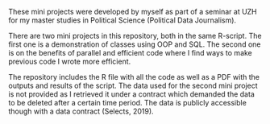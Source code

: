 These mini projects were developed by myself as part of a seminar at UZH for my master studies in Political Science (Political Data Journalism).

There are two mini projects in this repository, both in the same R-script. The first one is a demonstration of classes using OOP and SQL. The second one is on the benefits of parallel and efficient code where I find ways to make previous code I wrote more efficient.

The repository includes the R file with all the code as well as a PDF with the outputs and results of the script. The data used for the second mini project is not provided as I retrieved it under a contract which demanded the data to be deleted after a certain time period. The data is publicly accessible though with a data contract (Selects, 2019).
